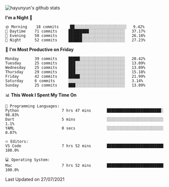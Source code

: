 
![hayunyun's github stats](https://github-readme-stats.vercel.app/api?username=hayunyun&show_icons=true)


<!--START_SECTION:waka-->
**I'm a Night 🦉** 

```text
🌞 Morning    18 commits     ██░░░░░░░░░░░░░░░░░░░░░░░   9.42% 
🌆 Daytime    71 commits     █████████░░░░░░░░░░░░░░░░   37.17% 
🌃 Evening    50 commits     ██████░░░░░░░░░░░░░░░░░░░   26.18% 
🌙 Night      52 commits     ██████░░░░░░░░░░░░░░░░░░░   27.23%

```
📅 **I'm Most Productive on Friday** 

```text
Monday       39 commits     █████░░░░░░░░░░░░░░░░░░░░   20.42% 
Tuesday      25 commits     ███░░░░░░░░░░░░░░░░░░░░░░   13.09% 
Wednesday    25 commits     ███░░░░░░░░░░░░░░░░░░░░░░   13.09% 
Thursday     29 commits     ███░░░░░░░░░░░░░░░░░░░░░░   15.18% 
Friday       42 commits     █████░░░░░░░░░░░░░░░░░░░░   21.99% 
Saturday     6 commits      ░░░░░░░░░░░░░░░░░░░░░░░░░   3.14% 
Sunday       25 commits     ███░░░░░░░░░░░░░░░░░░░░░░   13.09%

```


📊 **This Week I Spent My Time On** 

```text
💬 Programming Languages: 
Python                   7 hrs 47 mins       ████████████████████████░   98.83% 
Dart                     5 mins              ░░░░░░░░░░░░░░░░░░░░░░░░░   1.1% 
YAML                     0 secs              ░░░░░░░░░░░░░░░░░░░░░░░░░   0.07%

🔥 Editors: 
VS Code                  7 hrs 52 mins       █████████████████████████   100.0%

💻 Operating System: 
Mac                      7 hrs 52 mins       █████████████████████████   100.0%

```


 Last Updated on 27/07/2021
<!--END_SECTION:waka-->

<!--
**hayunyun/hayunyun** is a ✨ _special_ ✨ repository because its `README.md` (this file) appears on your GitHub profile.

Here are some ideas to get you started:

- 🔭 I’m currently working on ...
- 🌱 I’m currently learning ...
- 👯 I’m looking to collaborate on ...
- 🤔 I’m looking for help with ...
- 💬 Ask me about ...
- 📫 How to reach me: ...
- 😄 Pronouns: ...
- ⚡ Fun fact: ...
-->
